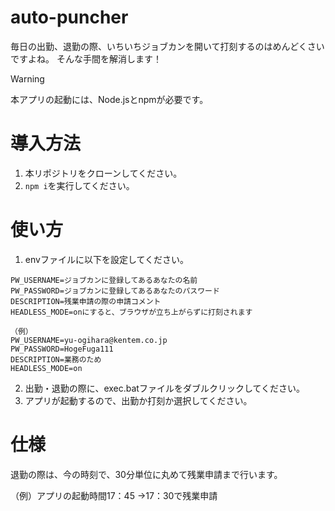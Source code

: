 # auto-puncher
毎日の出勤、退勤の際、いちいちジョブカンを開いて打刻するのはめんどくさいですよね。
そんな手間を解消します！

> [!WARNING]
> 本アプリの起動には、Node.jsとnpmが必要です。

# 導入方法

1. 本リポジトリをクローンしてください。
2. `npm i`を実行してください。

# 使い方
1. envファイルに以下を設定してください。
```
PW_USERNAME=ジョブカンに登録してあるあなたの名前
PW_PASSWORD=ジョブカンに登録してあるあなたのパスワード
DESCRIPTION=残業申請の際の申請コメント
HEADLESS_MODE=onにすると、ブラウザが立ち上がらずに打刻されます
```
```
（例）
PW_USERNAME=yu-ogihara@kentem.co.jp
PW_PASSWORD=HogeFuga111
DESCRIPTION=業務のため
HEADLESS_MODE=on
```

2. 出勤・退勤の際に、exec.batファイルをダブルクリックしてください。
3. アプリが起動するので、出勤か打刻か選択してください。

# 仕様
退勤の際は、今の時刻で、30分単位に丸めて残業申請まで行います。

（例）アプリの起動時間17：45
→17：30で残業申請
